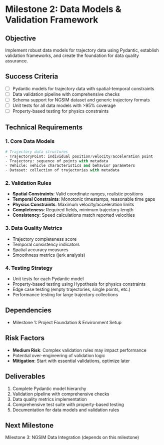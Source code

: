 # Milestone 2: Data Models & Validation Framework

## Objective
Implement robust data models for trajectory data using Pydantic, establish validation frameworks, and create the foundation for data quality assurance.

## Success Criteria
- [ ] Pydantic models for trajectory data with spatial-temporal constraints
- [ ] Data validation pipeline with comprehensive checks
- [ ] Schema support for NGSIM dataset and generic trajectory formats
- [ ] Unit tests for all data models with >95% coverage
- [ ] Property-based testing for physics constraints

## Technical Requirements

### 1. Core Data Models
```python
# Trajectory data structures
- TrajectoryPoint: individual position/velocity/acceleration point
- Trajectory: sequence of points with metadata
- Vehicle: vehicle characteristics and behavior parameters
- Dataset: collection of trajectories with metadata
```

### 2. Validation Rules
- **Spatial Constraints**: Valid coordinate ranges, realistic positions
- **Temporal Constraints**: Monotonic timestamps, reasonable time gaps
- **Physics Constraints**: Maximum velocity/acceleration limits
- **Completeness**: Required fields, minimum trajectory length
- **Consistency**: Speed calculations match reported velocities

### 3. Data Quality Metrics
- Trajectory completeness score
- Temporal consistency indicators
- Spatial accuracy measures
- Smoothness metrics (jerk analysis)

### 4. Testing Strategy
- Unit tests for each Pydantic model
- Property-based testing using Hypothesis for physics constraints
- Edge case testing (empty trajectories, single points, etc.)
- Performance testing for large trajectory collections

## Dependencies
- Milestone 1: Project Foundation & Environment Setup

## Risk Factors
- **Medium Risk**: Complex validation rules may impact performance
- Potential over-engineering of validation logic
- **Mitigation**: Start with essential validations, optimize later

## Deliverables
1. Complete Pydantic model hierarchy
2. Validation pipeline with comprehensive checks
3. Data quality metrics implementation
4. Comprehensive test suite with property-based testing
5. Documentation for data models and validation rules

## Next Milestone
Milestone 3: NGSIM Data Integration (depends on this milestone)
